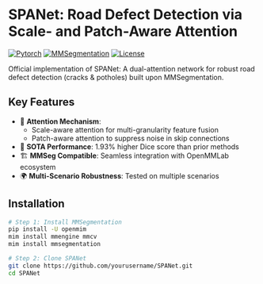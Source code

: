 # SPANet: Road Defect Detection via Scale- and Patch-Aware Attention

[![Pytorch](https://img.shields.io/badge/PyTorch-1.9+-EE4C2C.svg)](https://pytorch.org/)
[![MMSegmentation](https://img.shields.io/badge/MMSegmentation-1.x-007EC6.svg)](https://github.com/open-mmlab/mmsegmentation)
[![License](https://img.shields.io/badge/license-Apache--2.0-blue.svg)](LICENSE)

Official implementation of SPANet: A dual-attention network for robust road defect detection (cracks & potholes) built upon MMSegmentation.

## Key Features
- 🎯 **Attention Mechanism**: 
  - Scale-aware attention for multi-granularity feature fusion
  - Patch-aware attention to suppress noise in skip connections
- 🚀 **SOTA Performance**: 1.93% higher Dice score than prior methods
- 🏗 **MMSeg Compatible**: Seamless integration with OpenMMLab ecosystem
- 🌍 **Multi-Scenario Robustness**: Tested on multiple scenarios

## Installation
```bash
# Step 1: Install MMSegmentation
pip install -U openmim
mim install mmengine mmcv
mim install mmsegmentation

# Step 2: Clone SPANet
git clone https://github.com/yourusername/SPANet.git
cd SPANet
```
